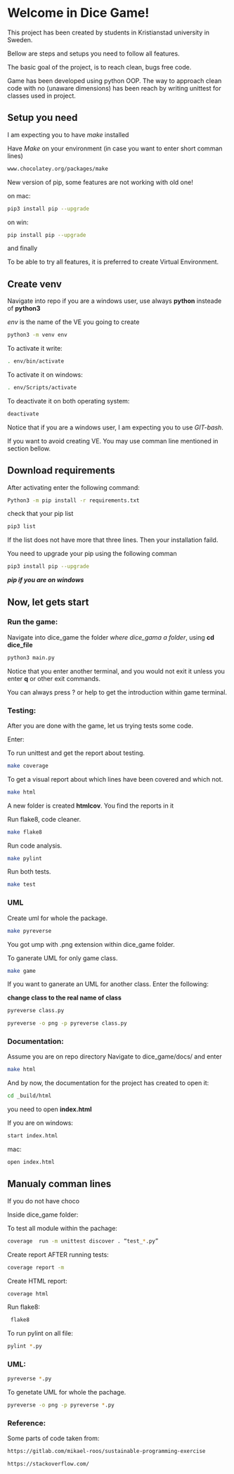 ﻿Welcome in Dice Game!
=====================



This project has been created by students in Kristianstad university in Sweden.

Bellow are steps and setups you need to follow all features.




The basic goal of the project, is to reach clean, bugs free code.

Game has been developed using python OOP. The way to approach clean code with no (unaware dimensions) has been reach by writing unittest for classes used in project.







Setup you need
--------------


I am expecting you to have _make_ installed

Have _Make_ on your environment (in case you want to enter short comman lines)



```bash
www.chocolatey.org/packages/make
```


New version of pip, some features are not working with old one!

on mac:

```bash
pip3 install pip --upgrade
```

on win:
```bash
pip install pip --upgrade
```


and finally


To be able to try all features, it is preferred to create Virtual Environment.





Create venv
--------------

Navigate into repo
if you are a windows user, use always **python** insteade of **python3**


_env_ is the name of the VE you going to create

```bash
python3 -m venv env
```


To activate it write:	

```bash
. env/bin/activate
```



To activate it on windows:
```bash
. env/Scripts/activate
```
   

To deactivate it on both operating system:


```bash
deactivate
```




Notice that if you are a windows user, I am expecting you to use _GIT-bash_.


If you want to avoid creating VE. You may use comman line mentioned in section bellow.



Download requirements
---------------------


After activating enter the following command:




```bash
Python3 -m pip install -r requirements.txt
```

check that your pip list

```bash
pip3 list
```


If the list does not have more that three lines.
Then your installation faild.


You need to upgrade your pip using the following comman


```bash
pip3 install pip --upgrade
```
***pip  if you are on windows***

  
  
Now, let gets start
--------------------



  
### Run the game:


Navigate into dice_game the folder *where dice_gama a folder*, using **cd dice_file**

 
```bash
python3 main.py
```


Notice that you enter another terminal, and you would not exit it unless you enter **q** or other exit commands.

You can always press ? or help to get the introduction within game terminal.



  
### Testing:

After you are done with the game, let us trying tests some code.


Enter:


To run unittest and get the report about testing.

```bash
make coverage
```


To get a visual report about which lines have been covered and which not.

```bash
make html
```
A new folder is created **htmlcov**. 
You find the reports in it



Run flake8, code cleaner.

```bash
make flake8
```


Run code analysis.

```bash
make pylint
```


Run both tests.

```bash
make test
```


  
### UML


Create uml for whole the package.


```bash
make pyreverse
```
You got ump with .png extension within dice_game folder.



To ganerate UML for only game class.


```bash
make game
```



If you want to ganerate an UML for another class. Enter the following:

**change class to the real name of class**


```bash
pyreverse class.py
```


```bash
pyreverse -o png -p pyreverse class.py
``` 





  

### Documentation:


Assume you are on repo directory
Navigate to dice_game/docs/ and enter

```bash
make html
```

And by now, the documentation for the project has created
to open it:


```bash
cd _build/html
``` 
you need to open **index.html**


If you are on windows:

```bash
start index.html
```

mac:

```bash
open index.html
```








Manualy comman lines
--------------------

If you do not have choco


Inside dice_game folder:

To test all module within the pachage:

```bash
coverage  run -m unittest discover . “test_*.py” 
```

Create report AFTER running tests:

```bash
coverage report -m
```

Create HTML report:

```bash
coverage html
```

Run flake8:

```bash
 flake8
```

To run pylint on all file:

```bash
pylint *.py
``` 



### UML:


```bash
pyreverse *.py
``` 



To genetate UML for whole the pachage.

```bash
pyreverse -o png -p pyreverse *.py
```








### Reference:


Some parts of code taken from:

```bash
https://gitlab.com/mikael-roos/sustainable-programming-exercise
```


```bash
https://stackoverflow.com/
```
